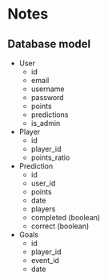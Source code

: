 # Notes

## Database model
- User
  - id
  - email
  - username
  - password
  - points
  - predictions
  - is_admin
- Player
  - id
  - player_id
  - points_ratio
- Prediction
  - id
  - user_id
  - points
  - date
  - players
  - completed (boolean)
  - correct (boolean)
- Goals
  - id
  - player_id
  - event_id
  - date